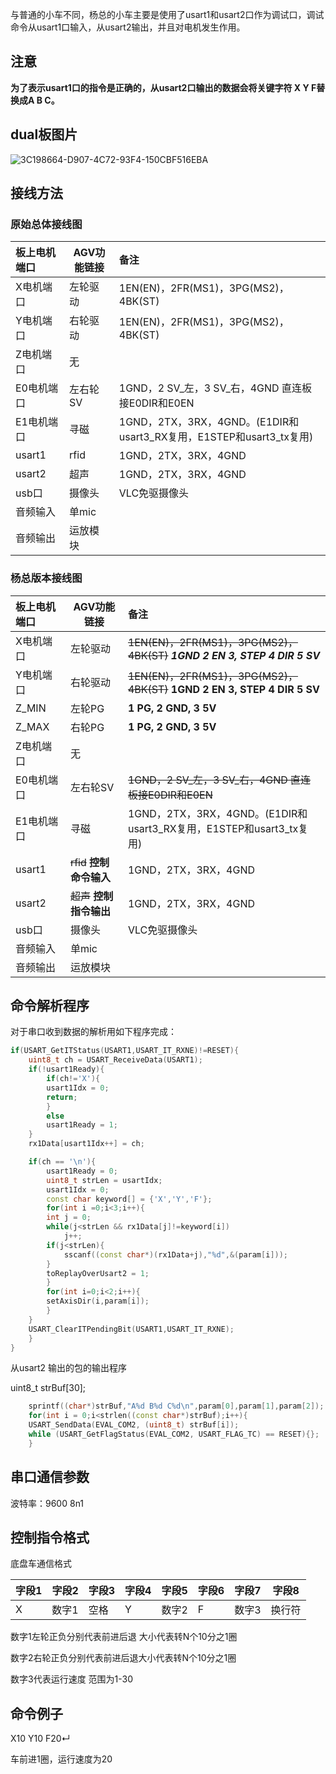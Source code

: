 与普通的小车不同，杨总的小车主要是使用了usart1和usart2口作为调试口，调试命令从usart1口输入，从usart2输出，并且对电机发生作用。

## 注意

**为了表示usart1口的指令是正确的，从usart2口输出的数据会将关键字符 X Y F替换成A B C。**

## dual板图片

![3C198664-D907-4C72-93F4-150CBF516EBA](http://leisong03.github.io/images/3C198664-D907-4C72-93F4-150CBF516EBA.png)

## 接线方法

### 原始总体接线图

| 板上电机端口 | AGV功能链接 | 备注                                       |
| :----- | ------- | :--------------------------------------- |
| X电机端口  | 左轮驱动    | 1EN(EN)，2FR(MS1)，3PG(MS2)，4BK(ST)        |
| Y电机端口  | 右轮驱动    | 1EN(EN)，2FR(MS1)，3PG(MS2)，4BK(ST)        |
| Z电机端口  | 无       |                                          |
| E0电机端口 | 左右轮SV   | 1GND，2 SV_左，3 SV_右，4GND 直连板接E0DIR和E0EN   |
| E1电机端口 | 寻磁      | 1GND，2TX，3RX，4GND。(E1DIR和usart3_RX复用，E1STEP和usart3_tx复用) |
| usart1 | rfid    | 1GND，2TX，3RX，4GND                        |
| usart2 | 超声      | 1GND，2TX，3RX，4GND                        |
| usb口   | 摄像头     | VLC免驱摄像头                                 |
| 音频输入   | 单mic    |                                          |
| 音频输出   | 运放模块    |                                          |

### 杨总版本接线图

| 板上电机端口 | AGV功能链接             | 备注                                       |
| :----- | ------------------- | :--------------------------------------- |
| X电机端口  | 左轮驱动                | ~~1EN(EN)，2FR(MS1)，3PG(MS2)，4BK(ST)~~ ***1GND 2 EN 3, STEP 4 DIR 5 SV*** |
| Y电机端口  | 右轮驱动                | ~~1EN(EN)，2FR(MS1)，3PG(MS2)，4BK(ST)~~ **1GND 2 EN 3, STEP 4 DIR 5 SV** |
| Z_MIN  | 左轮PG                | **1 PG, 2 GND, 3 5V**                    |
| Z_MAX  | 右轮PG                | **1 PG, 2 GND, 3 5V**                    |
| Z电机端口  | 无                   |                                          |
| E0电机端口 | 左右轮SV               | ~~1GND，2 SV_左，3 SV_右，4GND 直连板接E0DIR和E0EN~~ |
| E1电机端口 | 寻磁                  | 1GND，2TX，3RX，4GND。(E1DIR和usart3_RX复用，E1STEP和usart3_tx复用) |
| usart1 | ~~rfid~~ **控制命令输入** | 1GND，2TX，3RX，4GND                        |
| usart2 | ~~超声~~ **控制指令输出**   | 1GND，2TX，3RX，4GND                        |
| usb口   | 摄像头                 | VLC免驱摄像头                                 |
| 音频输入   | 单mic                |                                          |
| 音频输出   | 运放模块                |                                          |

## 命令解析程序

对于串口收到数据的解析用如下程序完成：

```c++
if(USART_GetITStatus(USART1,USART_IT_RXNE)!=RESET){
	uint8_t ch = USART_ReceiveData(USART1);
	if(!usart1Ready){
	    if(ch!='X'){
		usart1Idx = 0;
		return;
	    }
	    else
		usart1Ready = 1;
	} 
	rx1Data[usart1Idx++] = ch;

	if(ch == '\n'){
	    usart1Ready = 0;
	    uint8_t strLen = usartIdx;
	    usart1Idx = 0;
	    const char keyword[] = {'X','Y','F'};
	    for(int i =0;i<3;i++){
		int j = 0;
		while(j<strLen && rx1Data[j]!=keyword[i])
		    j++;
		if(j<strLen){
		    sscanf((const char*)(rx1Data+j),"%d",&(param[i]));
		}
		toReplayOverUsart2 = 1;
	    }
	    for(int i=0;i<2;i++){
		setAxisDir(i,param[i]);
	    }
	}
	USART_ClearITPendingBit(USART1,USART_IT_RXNE);
    }
}
```

从usart2 输出的包的输出程序

 uint8_t strBuf[30];

```c++
    sprintf((char*)strBuf,"A%d B%d C%d\n",param[0],param[1],param[2]);
    for(int i = 0;i<strlen((const char*)strBuf);i++){
	USART_SendData(EVAL_COM2, (uint8_t) strBuf[i]);
	while (USART_GetFlagStatus(EVAL_COM2, USART_FLAG_TC) == RESET){};
    }
```




## 串口通信参数

波特率：9600  8n1

## 控制指令格式

底盘车通信格式

| 字段1  | 字段2  | 字段3  | 字段4  | 字段5  | 字段6  | 字段7  | 字段8  |
| ---- | ---- | ---- | ---- | ---- | ---- | ---- | ---- |
| X    | 数字1  | 空格   | Y    | 数字2  | F    | 数字3  | 换行符  |

 数字1左轮正负分别代表前进后退 大小代表转N个10分之1圈

数字2右轮正负分别代表前进后退大小代表转N个10分之1圈

数字3代表运行速度 范围为1-30

## 命令例子

X10 Y10 F20↵

车前进1圈，运行速度为20